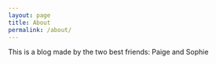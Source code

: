 ```yaml
---
layout: page
title: About
permalink: /about/
---
```


This is a blog made by the two best friends: Paige and Sophie

